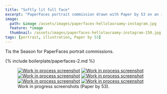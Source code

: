 ```yaml
---
title: "Softly lit full face"
excerpt: "PaperFaces portrait commission drawn with Paper by 53 on an iPad."
image: 
  path: &image /assets/images/paperfaces-hellolauraamy-instagram.jpg 
  feature: *image
  thumbnail: /assets/images/paperfaces-hellolauraamy-instagram-150.jpg
tags: [portrait, illustration, Paper by 53]
---
```


Tis the Season for PaperFaces portrait commissions.

{% include boilerplate/paperfaces-2.md %}

<figure class="half">
	<a href="{{ site.url }}/assets/images/paperfaces-hellolauraamy-process-1-lg.jpg"><img src="{{ site.url }}/assets/images/paperfaces-hellolauraamy-process-1-600.jpg" alt="Work in process screenshot"></a>
	<a href="{{ site.url }}/assets/images/paperfaces-hellolauraamy-process-2-lg.jpg"><img src="{{ site.url }}/assets/images/paperfaces-hellolauraamy-process-2-600.jpg" alt="Work in process screenshot"></a>
	<a href="{{ site.url }}/assets/images/paperfaces-hellolauraamy-process-3-lg.jpg"><img src="{{ site.url }}/assets/images/paperfaces-hellolauraamy-process-3-600.jpg" alt="Work in process screenshot"></a>
	<a href="{{ site.url }}/assets/images/paperfaces-hellolauraamy-process-4-lg.jpg"><img src="{{ site.url }}/assets/images/paperfaces-hellolauraamy-process-4-600.jpg" alt="Work in process screenshot"></a>
	<a href="{{ site.url }}/assets/images/paperfaces-hellolauraamy-process-5-lg.jpg"><img src="{{ site.url }}/assets/images/paperfaces-hellolauraamy-process-5-600.jpg" alt="Work in process screenshot"></a>
	<a href="{{ site.url }}/assets/images/paperfaces-hellolauraamy-process-6-lg.jpg"><img src="{{ site.url }}/assets/images/paperfaces-hellolauraamy-process-6-600.jpg" alt="Work in process screenshot"></a>
	<figcaption>Work in progress screenshots (Paper by 53).</figcaption>
</figure>
